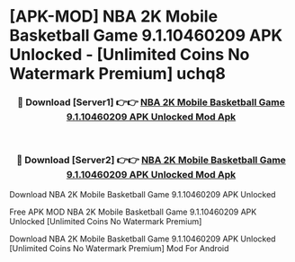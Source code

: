 # [APK-MOD] NBA 2K Mobile Basketball Game 9.1.10460209 APK Unlocked - [Unlimited Coins No Watermark Premium] uchq8



<div align="center">
<h3>🔴 Download [Server1] 👉👉 <a href="https://momento.my/?title=NBA_2K_Mobile_Basketball_Game_9.1.10460209_APK_Unlocked">NBA 2K Mobile Basketball Game 9.1.10460209 APK Unlocked Mod Apk</a></h3><br>

<h3>🔴 Download [Server2] 👉👉 <a href="https://momento.my/?title=NBA_2K_Mobile_Basketball_Game_9.1.10460209_APK_Unlocked">NBA 2K Mobile Basketball Game 9.1.10460209 APK Unlocked Mod Apk</a></h3>
</div>



Download NBA 2K Mobile Basketball Game 9.1.10460209 APK Unlocked 

Free APK MOD NBA 2K Mobile Basketball Game 9.1.10460209 APK Unlocked [Unlimited Coins No Watermark Premium]

Download NBA 2K Mobile Basketball Game 9.1.10460209 APK Unlocked [Unlimited Coins No Watermark Premium] Mod For Android
